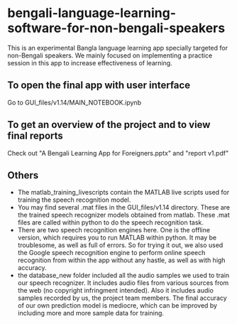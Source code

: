 # bengali-language-learning-software-for-non-bengali-speakers
This is an experimental Bangla language learning app specially targeted for non-Bengali speakers. We mainly focused on implementing a practice session in this app to increase effectiveness of learning.

## To open the final app with user interface
Go to GUI_files/v1.14/MAIN_NOTEBOOK.ipynb

## To get an overview of the project and to view final reports
Check out "A Bengali Learning App for Foreigners.pptx" and "report v1.pdf"

## Others
* The matlab_training_livescripts contain the MATLAB live scripts used for training the speech recognition model. 
* You may find several .mat files in the GUI_files/v1.14 directory. These are the trained speech recognizer models obtained from matlab. These .mat files are called within python to do the speech recognition task. 
* There are two speech recognition engines here. One is the offline version, which requires you to run MATLAB within python. It may be troublesome, as well as full of errors. So for trying it out, we also used the Google speech recognition engine to perform online speech recognition from within the app without any hastle, as well as with high accuracy.  
* the database_new folder included all the audio samples we used to train our speech recognizer. It includes audio files from various sources from the web (no copyright infringment intended). Also it includes audio samples recorded by us, the project team members. The final accuracy of our own prediction model is mediocre, which can be improved by including more and more sample data for training. 
